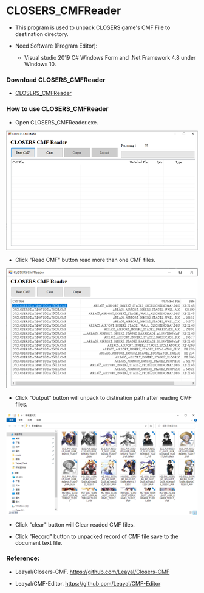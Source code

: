 # CLOSERS_CMFReader

- This program is used to unpack CLOSERS game's CMF File to destination directory.

- Need Software (Program Editor):

  - Visual studio 2019 C# Windows Form and .Net Framework 4.8 under Windows 10.

### Download CLOSERS_CMFReader

- [CLOSERS_CMFReader](https://github.com/qaz9517532846/CLOSERS_CMFReader/releases/tag/v2)

### How to use CLOSERS_CMFReader

- Open CLOSERS_CMFReader.exe.

![image](https://github.com/qaz9517532846/CLOSERS_CMFReader/blob/main/image/CLOSERS_CMFReader_v2.png)

- Click "Read CMF" button read more than one CMF files.

![image](https://github.com/qaz9517532846/CLOSERS_CMFReader/blob/main/image/read_cmf.png)

- Click "Output" button will unpack to distination path after reading CMF files.

![image](https://github.com/qaz9517532846/CLOSERS_CMFReader/blob/main/image/result.png)

- Click "clear" button will Clear readed CMF files.

- Click "Record" button to unpacked record of CMF file save to the document text file.

### Reference:

  - Leayal/Closers-CMF. https://github.com/Leayal/Closers-CMF

  - Leayal/CMF-Editor. https://github.com/Leayal/CMF-Editor
